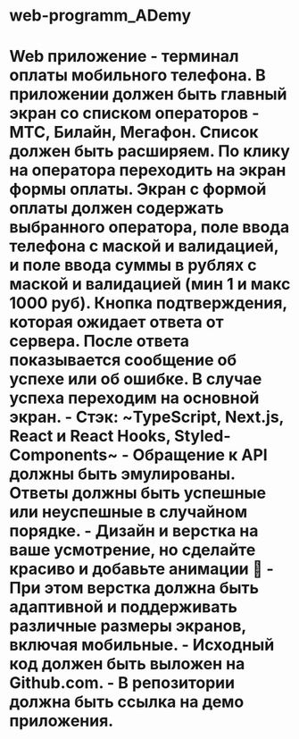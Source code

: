 # web-programm_ADemy
# Web приложение - терминал оплаты мобильного телефона.  В приложении должен быть главный экран со списком операторов - МТС, Билайн, Мегафон. Список должен быть расширяем. По клику на оператора переходить на экран формы оплаты.  Экран с формой оплаты должен содержать выбранного оператора, поле ввода телефона с маской и валидацией, и поле ввода суммы в рублях с маской и валидацией (мин 1 и макс 1000 руб). Кнопка подтверждения, которая ожидает ответа от сервера. После ответа показывается сообщение об успехе или об ошибке. В случае успеха переходим на основной экран.  - Стэк: ~TypeScript, Next.js, React и React Hooks, Styled-Components~ - Обращение к API должны быть эмулированы. Ответы должны быть успешные или неуспешные в случайном порядке. - Дизайн и верстка на ваше усмотрение, но сделайте красиво и добавьте анимации 💅 - При этом верстка должна быть адаптивной и поддерживать различные размеры экранов, включая мобильные. - Исходный код должен быть выложен на Github.com.  - В репозитории должна быть ссылка на демо приложения.
